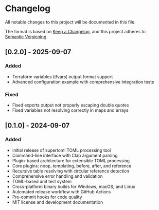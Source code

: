 # Changelog

All notable changes to this project will be documented in this file.

The format is based on [Keep a Changelog](https://keepachangelog.com/en/1.0.0/),
and this project adheres to [Semantic Versioning](https://semver.org/spec/v2.0.0.html).

## [0.2.0] - 2025-09-07

### Added
- Terraform variables (tfvars) output format support
- Advanced configuration example with comprehensive integration tests

### Fixed
- Fixed exports output not properly escaping double quotes
- Fixed variables not resolving correctly in maps and arrays

## [0.1.0] - 2024-09-07

### Added
- Initial release of supertoml TOML processing tool
- Command-line interface with Clap argument parsing
- Plugin-based architecture for extensible TOML processing
- Core plugins: noop, templating, before, after, and reference
- Recursive table resolving with circular reference detection
- Comprehensive error handling and validation
- TOML-based unit test system
- Cross-platform binary builds for Windows, macOS, and Linux
- Automated release workflow with GitHub Actions
- Pre-commit hooks for code quality
- MIT license and development documentation
